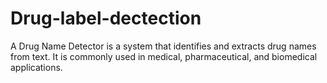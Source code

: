 # Drug-label-dectection
A Drug Name Detector is a system that identifies and extracts drug names from text. It is commonly used in medical, pharmaceutical, and biomedical applications.

